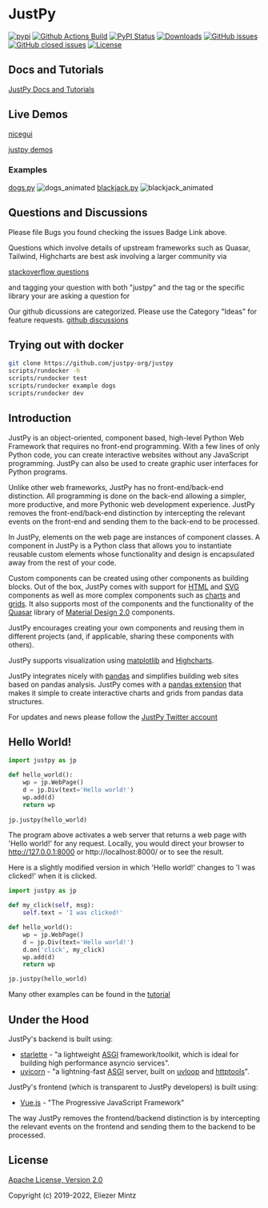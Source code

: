 # JustPy

[![pypi](https://img.shields.io/pypi/pyversions/justpy)](https://pypi.org/project/justpy/)
[![Github Actions Build](https://github.com/elimintz/justpy/workflows/Build/badge.svg?branch=master)](https://github.com/elimintz/justpy/actions?query=workflow%3ABuild+branch%3Amaster)
[![PyPI Status](https://img.shields.io/pypi/v/justpy.svg)](https://pypi.python.org/pypi/justpy/)
[![Downloads](https://pepy.tech/badge/justpy)](https://pepy.tech/project/justpy)
[![GitHub issues](https://img.shields.io/github/issues/elimintz/justpy.svg)](https://github.com/elimintz/justpy/issues)
[![GitHub closed issues](https://img.shields.io/github/issues-closed/elimintz/justpy.svg)](https://github.com/elimintz/justpy/issues/?q=is%3Aissue+is%3Aclosed)
[![License](https://img.shields.io/github/license/elimintz/justpy.svg)](https://www.apache.org/licenses/LICENSE-2.0)

## Docs and Tutorials
[JustPy Docs and Tutorials](https://justpy.io)

## Live Demos
[nicegui](https://nicegui.io/)

[justpy demos](https://jpdemo.bitplan.com)

### Examples
[dogs.py](https://github.com/justpy-org/justpy/blob/master/examples/dogs.py)
![dogs_animated](https://user-images.githubusercontent.com/1336221/187136992-96616390-6c7a-4cd9-9f84-42105749b3c8.gif)
[blackjack.py](https://github.com/justpy-org/justpy/blob/master/examples/blackjack.py)
![blackjack_animated](https://user-images.githubusercontent.com/1336221/187180379-88e5eaf1-c22e-44fa-9820-d946826e223c.gif)

## Questions and Discussions
Please file Bugs you found checking the issues Badge Link above.

Questions which involve details of upstream frameworks such as 
Quasar, Tailwind, Highcharts are best ask involving a larger community via 

[stackoverflow questions](https://stackoverflow.com/questions/tagged/justpy)

and tagging your question with both "justpy" and the tag or the specific library your are asking a question for

Our github dicussions are categorized. Please use the Category "Ideas" for feature requests. 
[github discussions](https://github.com/elimintz/justpy/discussions)

## Trying out with docker
```bash
git clone https://github.com/justpy-org/justpy
scripts/rundocker -h
scripts/rundocker test
scripts/rundocker example dogs
scripts/rundocker dev
```
## Introduction

JustPy is an object-oriented, component based, high-level Python Web Framework that requires no front-end programming. With a few lines of only Python code, you can create interactive websites without any JavaScript programming. JustPy can also be used to create graphic user interfaces for Python programs. 

Unlike other web frameworks, JustPy has no front-end/back-end distinction. All programming is done on the back-end allowing a simpler, more productive, and more Pythonic web development experience. JustPy removes the front-end/back-end distinction by intercepting the relevant events on the front-end and sending them to the back-end to be processed. 

In JustPy, elements on the web page are instances of component classes. A component in JustPy is a Python class that allows you to instantiate reusable custom elements whose functionality and design is encapsulated away from the rest of your code. 

Custom components can be created using other components as building blocks. Out of the box, JustPy comes with support for [HTML](https://justpy.io/#/tutorial/html_components) and [SVG](https://justpy.io/#/tutorial/svg_components) components as well as more complex components such as [charts](https://justpy.io/#/charts_tutorial/introduction) and [grids](https://justpy.io/#/grids_tutorial/introduction).  It also supports most of the components and the functionality of the [Quasar](https://quasar.dev/) library of [Material Design 2.0](https://material.io/) components.

JustPy encourages creating your own components and reusing them in different projects (and, if applicable, sharing these components with others). 

JustPy supports visualization using [matplotlib](https://justpy.io/#/tutorial/matplotlib) and [Highcharts](https://justpy.io/#/charts_tutorial/introduction).

JustPy integrates nicely with [pandas](https://pandas.pydata.org/) and simplifies building web sites based on pandas analysis. JustPy comes with a [pandas extension](https://justpy.io/#/charts_tutorial/pandas?id=using-the-pandas-extension) that makes it simple to create interactive charts and grids from pandas data structures.

For updates and news please follow the [JustPy Twitter account](https://twitter.com/justpyframework)

## Hello World!

```python
import justpy as jp

def hello_world():
    wp = jp.WebPage()
    d = jp.Div(text='Hello world!')
    wp.add(d)
    return wp
    
jp.justpy(hello_world)
```

The program above activates a web server that returns a web page with 'Hello world!' for any request. Locally, you would direct your browser to http://127.0.0.1:8000 or http://localhost:8000/ or  to see the result.

Here is a slightly modified version in which 'Hello world!' changes to 'I was clicked!' when it is clicked.

```python
import justpy as jp

def my_click(self, msg):
    self.text = 'I was clicked!'

def hello_world():
    wp = jp.WebPage()
    d = jp.Div(text='Hello world!')
    d.on('click', my_click)
    wp.add(d)
    return wp

jp.justpy(hello_world)
```

Many other examples can be found in the [tutorial](https://justpy.io/#/tutorial/getting_started)

## Under the Hood

JustPy's backend is built using: 
* [starlette](https://www.starlette.io/) - "a lightweight [ASGI](https://asgi.readthedocs.io/en/latest/) framework/toolkit, which is ideal for building high performance asyncio services".
* [uvicorn](https://www.uvicorn.org/) - "a lightning-fast [ASGI](https://asgi.readthedocs.io/en/latest/) server, built on [uvloop](https://github.com/MagicStack/uvloop) and [httptools](https://github.com/MagicStack/httptools)".

JustPy's frontend (which is transparent to JustPy developers) is built using: 
* [Vue.js](https://vuejs.org/) - "The Progressive JavaScript Framework"

The way JustPy removes the frontend/backend distinction is by intercepting the relevant events on the frontend and sending them to the backend to be processed. 

## License 

[Apache License, Version 2.0](http://www.apache.org/licenses/LICENSE-2.0.txt)

Copyright (c) 2019-2022, Eliezer Mintz
